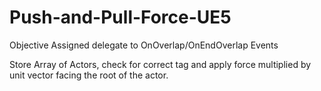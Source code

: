 # Push-and-Pull-Force-UE5
  

  Objective
  Assigned delegate to OnOverlap/OnEndOverlap Events
  
  Store Array of Actors, check for correct tag and apply force multiplied by unit vector facing the root of the actor. 
